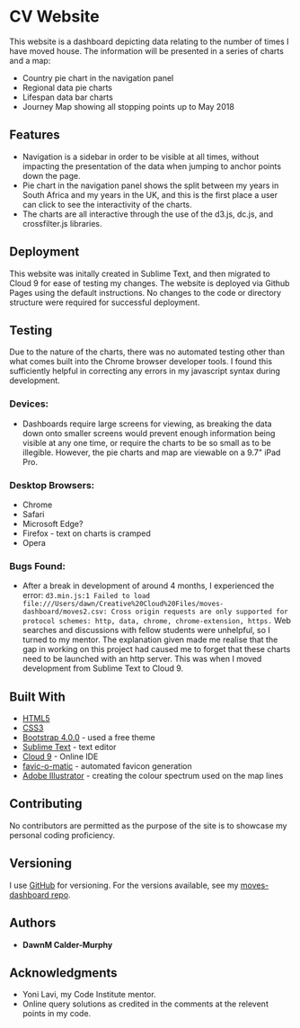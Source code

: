 # CV Website

This website is a dashboard depicting data relating to the number of times I have moved house.
The information will be presented in a series of charts and a map:
* Country pie chart in the navigation panel
* Regional data pie charts
* Lifespan data bar charts
* Journey Map showing all stopping points up to May 2018

## Features

* Navigation is a sidebar in order to be visible at all times, without impacting the presentation of the data when jumping to anchor points down the page.
* Pie chart in the navigation panel shows the split between my years in South Africa and my years in the UK, and this is the first place a user can click to see the interactivity of the charts. 
* The charts are all interactive through the use of the d3.js, dc.js, and crossfilter.js libraries.

## Deployment

This website was initally created in Sublime Text, and then migrated to Cloud 9 for ease of testing my changes.  The website is deployed via Github Pages using the default instructions.  No changes to the code or directory structure were required for successful deployment.

## Testing

Due to the nature of the charts, there was no automated testing other than what comes built into the Chrome browser developer tools.  I found this sufficiently helpful in correcting any errors in my javascript syntax during development.

### Devices:

* Dashboards require large screens for viewing, as breaking the data down onto smaller screens would prevent enough information being visible at any one time, or require the charts to be so small as to be illegible.  However, the pie charts and map are viewable on a 9.7" iPad Pro.

### Desktop Browsers:
* Chrome
* Safari
* Microsoft Edge?
* Firefox - text on charts is cramped
* Opera

### Bugs Found:
* After a break in development of around 4 months, I experienced the error:
`d3.min.js:1 Failed to load file:///Users/dawn/Creative%20Cloud%20Files/moves-dashboard/moves2.csv: Cross origin requests are only supported for protocol schemes: http, data, chrome, chrome-extension, https.`
Web searches and discussions with fellow students were unhelpful, so I turned to my mentor.  The explanation given made me realise that the gap in working on this project had caused me to forget that these charts need to be launched with an http server.  This was when I moved development from Sublime Text to Cloud 9.

## Built With

* [HTML5](https://getbootstrap.com/docs/3.3/)
* [CSS3](https://www.w3schools.com/css/)
* [Bootstrap 4.0.0](https://getbootstrap.com/docs/4.0/getting-started/introduction/) - used a free theme
* [Sublime Text](https://www.sublimetext.com) - text editor
* [Cloud 9]() - Online IDE
* [favic-o-matic](http://www.favicomatic.com) - automated favicon generation
* [Adobe Illustrator](https://www.adobe.com/uk/products/illustrator.html?sdid=V6NZKW2K&mv=search&s_kwcid=AL!3085!3!247459081366!b!!g!!%2Billustrator%20%2Badobe&ef_id=WpAeRQAAAIfFvxhn:20180223135933:s) - creating the colour spectrum used on the map lines

## Contributing

No contributors are permitted as the purpose of the site is to showcase my personal coding proficiency.

## Versioning

I use [GitHub](https://github.com) for versioning. For the versions available, see my [moves-dashboard repo](https://github.com/DawnM/moves-dashboard). 

## Authors

* **DawnM Calder-Murphy**

## Acknowledgments

* Yoni Lavi, my Code Institute mentor.
* Online query solutions as credited in the comments at the relevent points in my code.